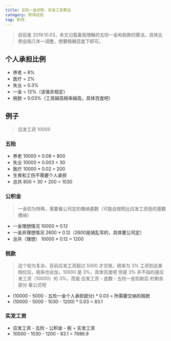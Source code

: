 ```yaml
---
title: 五险一金扣除，实发工资算法
category: 职场经验
tag: 职场
---
```


> 目前是 2019.10.03，本文记载着我理解的五险一金和税款的算法，具体比例会隔几年一调整，想要精确百度下即可。

## 个人承担比例
- 养老 = 8%
- 医疗 = 2%
- 失业 = 0.3%
- 一金 = 12%（该值非规定）
- 税款 = 0.03%（工资越高税率越高，具体百度吧）

## 例子
> 应发工资 10000

### 五险
- 养老 10000 * 0.08 = 800
- 失业 10000 * 0.003 = 30
- 医疗 10000 * 0.02 = 200
- 生育和工伤不需要个人承担
- 总共 800 + 30 + 200 = 1030

### 公积金
> 一金较为特殊，需要看公司定的缴纳基数（可能会按照比应发工资低的基数缴纳）
- 一金理想情况       10000 * 0.12
- 一金非理想情况   2600 * 0.12（2600是胡乱写的，具体要公司定）
- 总共（理想） 10000 * 0.12 = 1200

### 税款
> 这个较为复杂，目前应发工资超过 5000 才交税，税率为 3%
> 工资到达某档位后，税率也会加，10000 是 3%，具体百度吧
> 但是 3% 并不指的是应发工资（10000）的 3%，而是 应发工资 - 底数 - 五险一金扣款后 的剩余部分
> 看公式吧

- (10000 - 5000 - 五险一金个人承担部分) * 0.03 = 所需要交纳的税款
- (10000 - 5000 - 1030 - 1200) * 0.03 = 83.1

### 实发工资
- 应发工资 - 五险 - 公积金 - 税 = 实发工资
- 10000 - 1030 - 1200 - 83.1 = 7686.9
